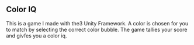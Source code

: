 ## Color IQ

This is a game I made with the3 Unity Framework. A color is chosen for you to match by selecting the correct color bubble. The game tallies your score and givfes you a color iq.

